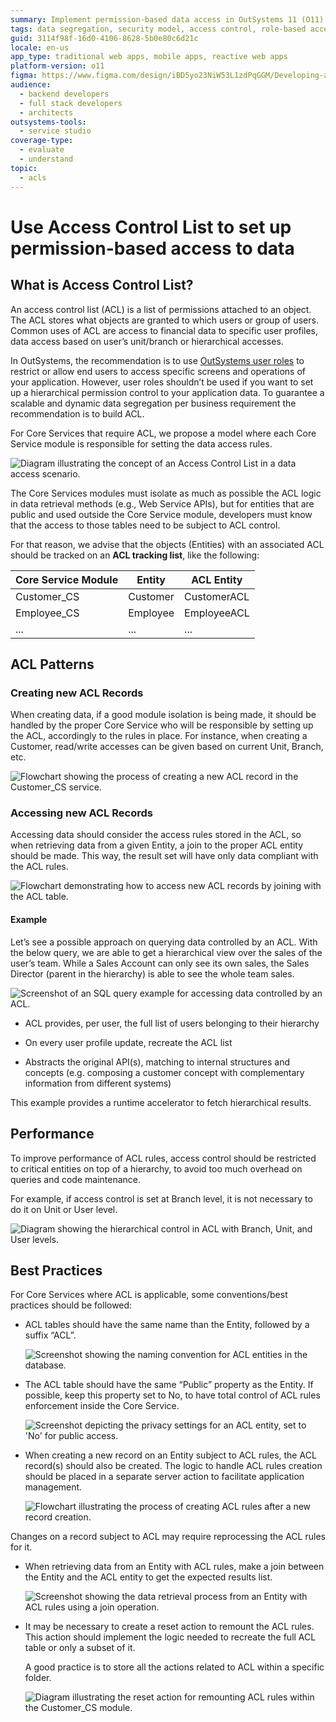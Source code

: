 ```yaml
---
summary: Implement permission-based data access in OutSystems 11 (O11) using Access Control Lists (ACL) for dynamic and scalable data segregation.
tags: data segregation, security model, access control, role-based access control, data access control
guid: 3114f98f-16d0-4106-8628-5b0e80c6d21c
locale: en-us
app_type: traditional web apps, mobile apps, reactive web apps
platform-version: o11
figma: https://www.figma.com/design/iBD5yo23NiW53L1zdPqGGM/Developing-an-Application?node-id=5721-6
audience:
  - backend developers
  - full stack developers
  - architects
outsystems-tools:
  - service studio
coverage-type:
  - evaluate
  - understand
topic:
  - acls
---
```


# Use Access Control List to set up permission-based access to data

## What is Access Control List?

An access control list (ACL) is a list of permissions attached to an object. The ACL stores what objects are granted to which users or group of users. Common uses of ACL are access to financial data to specific user profiles, data access based on user’s unit/branch or hierarchical accesses.

In OutSystems, the recommendation is to use [OutSystems user roles](https://success.outsystems.com/Documentation/11/Developing_an_Application/Secure_the_Application/User_Roles) to restrict or allow end users to access specific screens and operations of your application.
However, user roles shouldn’t be used if you want to set up a hierarchical permission control to your application data. To guarantee a scalable and dynamic data segregation per business requirement the recommendation is to build ACL.

For Core Services that require ACL, we propose a model where each Core Service module is responsible for setting the data access rules.

![Diagram illustrating the concept of an Access Control List in a data access scenario.](images/access-control-list.png "Access Control List Diagram")

The Core Services modules must isolate as much as possible the ACL logic in data retrieval methods (e.g., Web Service APIs), but for entities that are public and used outside the Core Service module, developers must know that the access to those tables need to be subject to ACL control.

For that reason, we advise that the objects (Entities) with an associated ACL should be tracked on an **ACL tracking list**, like the following:

|Core Service Module|Entity|ACL Entity|
|---|---|---|
|Customer_CS|Customer|CustomerACL|
|Employee_CS|Employee|EmployeeACL|
|...|...|...|

## ACL Patterns

### Creating new ACL Records

When creating data, if a good module isolation is being made, it should be handled by the proper Core Service who will be responsible by setting up the ACL, accordingly to the rules in place. For instance, when creating a Customer, read/write accesses can be given based on current Unit, Branch, etc.

![Flowchart showing the process of creating a new ACL record in the Customer_CS service.](images/creating-new-acl-record.png "Creating New ACL Record Process")

### Accessing new ACL Records

Accessing data should consider the access rules stored in the ACL, so when retrieving data from a given Entity, a join to the proper ACL entity should be made. This way, the result set will have only data compliant with the ACL rules.

![Flowchart demonstrating how to access new ACL records by joining with the ACL table.](images/accessing-new-acl-records.png "Accessing New ACL Records Process")

#### Example

Let’s see a possible approach on querying data controlled by an ACL.
With the below query, we are able to get a hierarchical view over the sales of the user’s team. While a Sales Account can only see its own sales, the Sales Director (parent in the hierarchy) is able to see the whole team sales.

![Screenshot of an SQL query example for accessing data controlled by an ACL.](images/acl-example.png "ACL Query Example")

* ACL provides, per user, the full list of users belonging to their hierarchy

* On every user profile update, recreate the ACL list

* Abstracts the original API(s), matching to internal structures and concepts (e.g. composing a customer concept with complementary information from different systems)

<div class="info" markdown="1">

This example provides a runtime accelerator to fetch hierarchical results.

</div>

## Performance

To improve performance of ACL rules, access control should be restricted to critical entities on top of a hierarchy, to avoid too much overhead on queries and code maintenance.

For example, if access control is set at Branch level, it is not necessary to do it on Unit or User level.

![Diagram showing the hierarchical control in ACL with Branch, Unit, and User levels.](images/acl-hierarchical-example.png "ACL Hierarchical Control Diagram")

## Best Practices

For Core Services where ACL is applicable, some conventions/best practices should be followed:

* ACL tables should have the same name than the Entity, followed by a suffix “ACL”.

    ![Screenshot showing the naming convention for ACL entities in the database.](images/acl-entity.png "ACL Entity Naming Convention")

* The ACL table should have the same “Public” property as the Entity. If possible, keep this property set to No, to have total control of ACL rules enforcement inside the Core Service.

    ![Screenshot depicting the privacy settings for an ACL entity, set to 'No' for public access.](images/acl-entity-private.png "ACL Entity Privacy Settings")

* When creating a new record on an Entity subject to ACL rules, the ACL record(s) should also be created. The logic to handle ACL rules creation should be placed in a separate server action to facilitate application management.

    ![Flowchart illustrating the process of creating ACL rules after a new record creation.](images/create-acl-logic.png "Create ACL Logic Flowchart")

<div class="info" markdown="1">

Changes on a record subject to ACL may require reprocessing the ACL rules for it.

</div>

* When retrieving data from an Entity with ACL rules, make a join between the Entity and the ACL entity to get the expected results list.

    ![Screenshot showing the data retrieval process from an Entity with ACL rules using a join operation.](images/retrieving-acl-data.png "Retrieving Data with ACL Rules")

* It may be necessary to create a reset action to remount the ACL rules. This action should implement the logic needed to recreate the full ACL table or only a subset of it.

    A good practice is to store all the actions related to ACL within a specific folder.

    ![Diagram illustrating the reset action for remounting ACL rules within the Customer_CS module.](images/acl-reset.png "ACL Reset Action Diagram")
